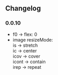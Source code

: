 ## Changelog

### 0.0.10

- f0 -> flex: 0
- image resizeMode:  
  is -> stretch  
  ic -> center  
  icov -> cover  
  icont -> contain  
  irep -> repeat  

